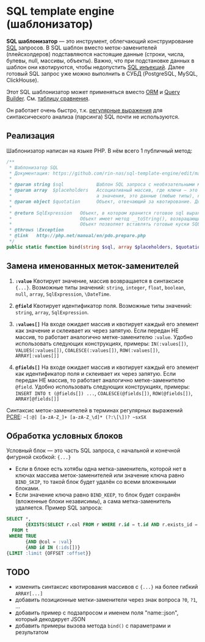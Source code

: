 # SQL template engine (шаблонизатор)

**SQL шаблонизатор** — это инструмент, облегчающий конструирование [SQL](https://ru.wikipedia.org/wiki/SQL) запросов. В SQL шаблон вместо меток-заменителей (плейсхолдеров) подставляются настоящие данные (строки, числа, булевы, null, массивы, объекты). Важно, что при подстановке данных в шаблон они квотируются, чтобы недопустить [SQL инъекций](https://ru.wikipedia.org/wiki/%D0%92%D0%BD%D0%B5%D0%B4%D1%80%D0%B5%D0%BD%D0%B8%D0%B5_SQL-%D0%BA%D0%BE%D0%B4%D0%B0). Далее готовый SQL запрос уже можно выполнить в СУБД (PostgreSQL, MySQL, ClickHouse).

Этот SQL шаблонизатор может применяться вместо [ORM](https://ru.wikipedia.org/wiki/ORM) и [Query Builder](https://www.doctrine-project.org/projects/doctrine-orm/en/2.6/reference/query-builder.html). См. [таблицу сравнения](https://github.com/rin-nas/articles/blob/master/sql_template_engine_vs_orm_or_qb.md).

Он работает очень быстро, т.к. [регулярные выражения](https://ru.wikipedia.org/wiki/%D0%A0%D0%B5%D0%B3%D1%83%D0%BB%D1%8F%D1%80%D0%BD%D1%8B%D0%B5_%D0%B2%D1%8B%D1%80%D0%B0%D0%B6%D0%B5%D0%BD%D0%B8%D1%8F) для синтаксического анализа (парсинга) SQL почти не используются.

## Реализация

Шаблонизатор написан на языке PHP. В нём всего 1 публичный метод:

```php
/**
 * Шаблонизатор SQL
 * Документация: https://github.com/rin-nas/sql-template-engine/edit/master/README.md
 *
 * @param string $sql            Шаблон SQL запроса с необязательными метками-заменителями и условными блоками
 * @param array  $placeholders   Ассоциативный массив, где ключи — это метки-заменители,
 *                               а значения, это данные (любые типы), которые нужно заквотировать
 * @param object $quotation      Объект, отвечающий за квотирование. Должен иметь методы quote() и quoteField()
 *
 * @return SqlExpression   Объект, в котором хранится готовое sql выражение
 *                         Объект имеет метод __toString(), возвращающий готовое sql выражение
 *                         Объект позволяет вставлять готовые куски SQL друг в друга без повторного квотирования
 * @throws \Exception
 * @link   http://php.net/manual/en/pdo.prepare.php
 */
public static function bind(string $sql, array $placeholders, $quotation) : SqlExpression
```

## Замена именованных меток-заменителей

1. **`:value`**
    Квотирует значение, массив возвращается в синтаксисе `{...}`.
    Возможные типы значений: `string`, `integer`, `float`, `boolean`, `null`, `array`, `SqlExpression`, `\DateTime`.
    
1. **`@field`**
    Квотирует идентификатор поля.
    Возможные типы значений: `string`, `array`, `SqlExpression`.
    
1. **`:values[]`**
    На входе ожидает массив и квотирует каждый его элемент как значение и склеивает их через запятую.
    Если передан НЕ массив, то работает аналогично метке-заменителю `:value`.
    Удобно использовать следующих конструкциях, примеры:
    `IN(:values[])`, `VALUES(:values[])`, `COALESCE(:values[])`, `ROW(:values[])`, `ARRAY[:values[]]`

1. **`@fields[]`**
    На входе ожидает массив и квотирует каждый его элемент как идентификатор поля и склеивает их через запятую.
    Если передан НЕ массив, то работает аналогично метке-заменителю `@field`.
    Удобно использовать следующих конструкциях, примеры:
    `INSERT INTO t (@fields[]) ...`, `COALESCE(@fields[])`, `ROW(@fields[])`, `ARRAY[@fields[]]`
    
Синтаксис меток-заменителей в терминах регулярных выражений [PCRE](http://pcre.org/): `~[:@] [a-zA-Z_]+ [a-zA-Z_\d]* (?:\[\])? ~sxSX`

## Обработка условных блоков

Условный блок — это часть SQL запроса, с начальной и конечной фигурной скобкой: `{...}`
* Если в блоке есть хотябы одна метка-заменитель, которой нет в ключах массива меток-заменителей
или значение ключа равно `BIND_SKIP`, то такой блок будет удалён со всеми вложенными блоками.
* Если значение ключа равно `BIND_KEEP`, то блок будет сохранён (вложенные блоки независимы), а сама метка-заменитель удаляется.
Пример SQL запроса:
      
```sql
SELECT *,
       {EXISTS(SELECT r.col FROM r WHERE r.id = t.id AND r.exists_id = :exists_id) AS exists}
  FROM t
 WHERE TRUE
       {AND @col = :val}
       {AND id IN (:ids[])}
{LIMIT :limit {OFFSET :offset}}
```

## TODO
* изменить синтаксис квотирования массивов с `{...}` на более гибкий `ARRAY[...]`
* добавить позиционные метки-заменители через знак вопроса `?0`, `?1`, ...
* добавить пример с подзапросом и именем поля "name::json", который декодирует JSON
* добавить примеры вызова метода `bind()` с параметрами и результатом
